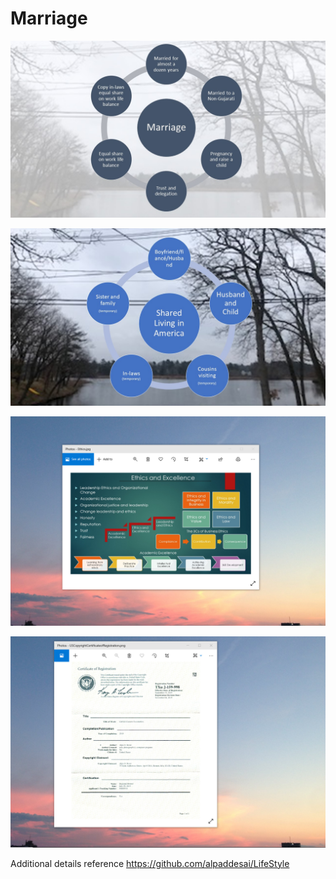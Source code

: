# Marriage

![image](MarriageI.jpg)

![image](SharedLivingInAmerica.jpg)

![image](EthicsandExcellence.png)

![image](USCopyrightCertificate.png)

Additional details reference https://github.com/alpaddesai/LifeStyle
